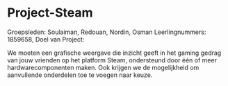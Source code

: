 # Project-Steam
Groepsleden: Soulaiman, Redouan, Nordin, Osman
Leerlingnummers: 1859658, 
Doel van Project:

We moeten een grafische weergave die inzicht geeft in het gaming gedrag van jouw vrienden op het platform Steam, ondersteund door één of meer hardwarecomponenten maken.
Ook krijgen we de mogelijkheid om aanvullende onderdelen toe te voegen naar keuze.

